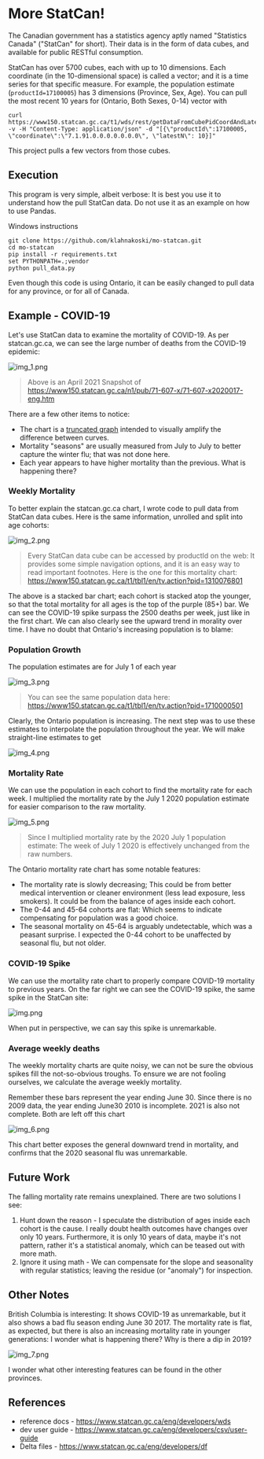 # More StatCan!

The Canadian government has a statistics agency aptly named "Statistics Canada" ("StatCan" for short).  Their data is in the form of data cubes, and available for public RESTful consumption. 

StatCan has over 5700 cubes, each with up to 10 dimensions. Each coordinate (in the 10-dimensional space) is called a vector; and it is a time series for that specific measure.  For example, the population estimate (`productId=17100005`) has 3 dimensions (Province, Sex, Age). You can pull the most recent 10 years for (Ontario, Both Sexes, 0-14) vector with 

```
curl https://www150.statcan.gc.ca/t1/wds/rest/getDataFromCubePidCoordAndLatestNPeriods -v -H "Content-Type: application/json" -d "[{\"productId\":17100005, \"coordinate\":\"7.1.91.0.0.0.0.0.0.0\", \"latestN\": 10}]" 
```


This project pulls a few vectors from those cubes.


## Execution

This program is very simple, albeit verbose: It is best you use it to understand how the pull StatCan data. Do not use it as an example on how to use Pandas.

Windows instructions
```
git clone https://github.com/klahnakoski/mo-statcan.git
cd mo-statcan
pip install -r requirements.txt
set PYTHONPATH=.;vendor
python pull_data.py
```

Even though this code is using Ontario, it can be easily changed to pull data for any province, or for all of Canada. 



## Example - COVID-19

Let's use StatCan data to examine the mortality of COVID-19.  As per statcan.gc.ca, we can see the large number of deaths from the COVID-19 epidemic:


![img_1.png](img_1.png)
> Above is an April 2021 Snapshot of https://www150.statcan.gc.ca/n1/pub/71-607-x/71-607-x2020017-eng.htm


There are a few other items to notice:

* The chart is a [truncated graph](https://en.wikipedia.org/wiki/Misleading_graph#Truncated_graph) intended to visually amplify the difference between curves.
* Mortality "seasons" are usually measured from July to July to better capture the winter flu; that was not done here.
* Each year appears to have higher mortality than the previous. What is happening there?

### Weekly Mortality

To better explain the statcan.gc.ca chart, I wrote code to pull data from StatCan data cubes.  Here is the same information, unrolled and split into age cohorts: 

![img_2.png](img_2.png)

> Every StatCan data cube can be accessed by productId on the web: It provides some simple navigation options, and it is an easy way to read important footnotes.  Here is the one for this mortality chart: https://www150.statcan.gc.ca/t1/tbl1/en/tv.action?pid=1310076801

The above is a stacked bar chart; each cohort is stacked atop the younger, so that the total mortality for all ages is the top of the purple (85+) bar.  We can see the COVID-19 spike surpass the 2500 deaths per week, just like in the first chart.  We can also clearly see the upward trend in morality over time.  I have no doubt that Ontario's increasing population is to blame:

### Population Growth

The population estimates are for July 1 of each year

![img_3.png](img_3.png)

> You can see the same population data here: https://www150.statcan.gc.ca/t1/tbl1/en/tv.action?pid=1710000501

Clearly, the Ontario population is increasing.  The next step was to use these estimates to interpolate the population throughout the year.  We will make straight-line estimates to get 

![img_4.png](img_4.png)

### Mortality Rate

We can use the population in each cohort to find the mortality rate for each week. I multiplied the mortality rate by the July 1 2020 population estimate for easier comparison to the raw mortality.

![img_5.png](img_5.png)

> Since I multiplied mortality rate by the 2020 July 1 population estimate: The week of July 1 2020 is effectively unchanged from the raw numbers.

The Ontario mortality rate chart has some notable features:

* The mortality rate is slowly decreasing; This could be from better medical intervention or cleaner environment (less lead exposure, less smokers).  It could be from the balance of ages inside each cohort.
* The 0-44 and 45-64 cohorts are flat: Which seems to indicate compensating for population was a good choice.
* The seasonal mortality on 45-64 is arguably undetectable, which was a peasant surprise. I expected the 0-44 cohort to be unaffected by seasonal flu, but not older. 

### COVID-19 Spike
  
We can use the mortality rate chart to properly compare COVID-19 mortality to previous years. On the far right we can see the COVID-19 spike, the same spike in the StatCan site:

![img.png](img.png)

When put in perspective, we can say this spike is unremarkable.

### Average weekly deaths

The weekly mortality charts are quite noisy, we can not be sure the obvious spikes fill the not-so-obvious troughs. To ensure we are not fooling ourselves, we calculate the average weekly mortality. 

Remember these bars represent the year ending June 30.  Since there is no 2009 data, the year ending June30 2010 is incomplete. 2021 is also not complete.  Both are left off this chart

![img_6.png](img_6.png)

This chart better exposes the general downward trend in mortality, and confirms that the 2020 seasonal flu was unremarkable.  


## Future Work

The falling mortality rate remains unexplained.  There are two solutions I see:

1. Hunt down the reason - I speculate the distribution of ages inside each cohort is the cause.  I really doubt health outcomes have changes over only 10 years.  Furthermore, it is only 10 years of data, maybe it's not pattern, rather it's a statistical anomaly, which can be teased out with more math.
2. Ignore it using math - We can compensate for the slope and seasonality with regular statistics; leaving the residue (or "anomaly") for inspection.  

## Other Notes

British Columbia is interesting: It shows COVID-19 as unremarkable, but it also shows a bad flu season ending June 30 2017.  The mortality rate is flat, as expected, but there is also an increasing mortality rate in younger generations: I wonder what is happening there? Why is there a dip in 2019?  

![img_7.png](img_7.png)

I wonder what other interesting features can be found in the other provinces.


## References

* reference docs - https://www.statcan.gc.ca/eng/developers/wds
* dev user guide - https://www.statcan.gc.ca/eng/developers/csv/user-guide
* Delta files - https://www.statcan.gc.ca/eng/developers/df

